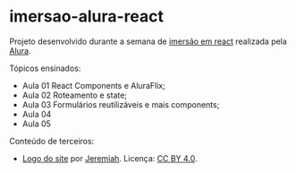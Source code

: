 # imersao-alura-react

Projeto desenvolvido durante a semana de [imersão em react](https://www.alura.com.br/imersao-react/) realizada pela [Alura](https://www.alura.com.br/).

Tópicos ensinados:
- Aula 01 React Components e AluraFlix;
- Aula 02 Roteamento e state;
- Aula 03 Formulários reutilizáveis e mais components;
- Aula 04
- Aula 05

Conteúdo de terceiros:
- [Logo do site](https://icon-icons.com/pt/icone/o-peixe-gato-o-gato/103864) por [Jeremiah](https://jeremiahfoster.com/). Licença: [CC BY 4.0](https://creativecommons.org/licenses/by/4.0/).